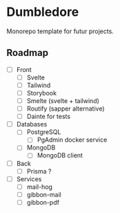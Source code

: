 # Dumbledore

Monorepo template for futur projects.

## Roadmap

- [ ] Front
  - [ ] Svelte
  - [ ] Tailwind
  - [ ] Storybook
  - [ ] Smelte (svelte + tailwind)
  - [ ] Routify (sapper alternative)
  - [ ] Dainte for tests
- [ ] Databases
  - [ ] PostgreSQL
    - [ ] PgAdmin docker service
  - [ ] MongoDB
    - [ ] MongoDB client
- [ ] Back
  - [ ] Prisma ?
- [ ] Services
  - [ ] mail-hog
  - [ ] gibbon-mail
  - [ ] gibbon-pdf
